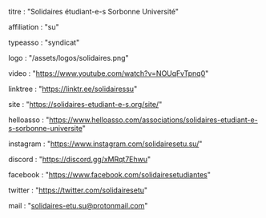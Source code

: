 titre : "Solidaires étudiant-e-s Sorbonne Université"

affiliation : "su"

typeasso : "syndicat"

logo : "/assets/logos/solidaires.png"

video : "https://www.youtube.com/watch?v=NOUqFvTpnq0"

linktree : "https://linktr.ee/solidairessu"

site : "https://solidaires-etudiant-e-s.org/site/"

helloasso : "https://www.helloasso.com/associations/solidaires-etudiant-e-s-sorbonne-universite"

instagram : "https://www.instagram.com/solidairesetu.su/"

discord : "https://discord.gg/xMRqt7Ehwu"

facebook : "https://www.facebook.com/solidairesetudiantes"

twitter : "https://twitter.com/solidairesetu"

mail : "solidaires-etu.su@protonmail.com"